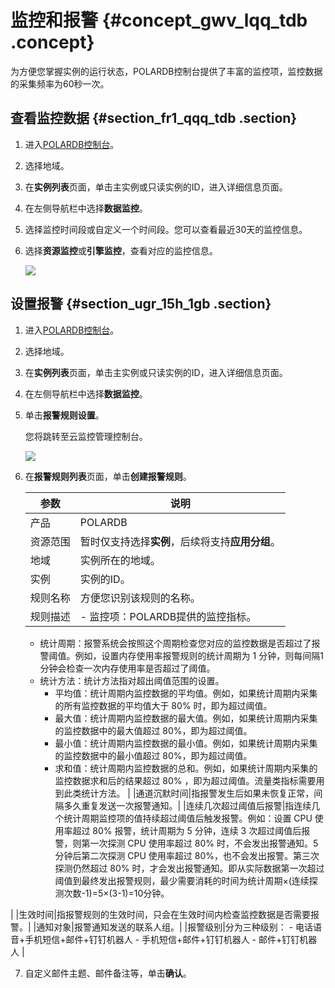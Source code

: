 # 监控和报警 {#concept_gwv_lqq_tdb .concept}

为方便您掌握实例的运行状态，POLARDB控制台提供了丰富的监控项，监控数据的采集频率为60秒一次。

## 查看监控数据 {#section_fr1_qqq_tdb .section}

1.  进入[POLARDB控制台](https://polardb.console.aliyun.com/)。
2.  选择地域。
3.  在**实例列表**页面，单击主实例或只读实例的ID，进入详细信息页面。
4.  在左侧导航栏中选择**数据监控**。
5.  选择监控时间段或自定义一个时间段。您可以查看最近30天的监控信息。
6.  选择**资源监控**或**引擎监控**，查看对应的监控信息。

    ![](http://static-aliyun-doc.oss-cn-hangzhou.aliyuncs.com/assets/img/3031/15440687422103_zh-CN.png)


## 设置报警 {#section_ugr_15h_1gb .section}

1.  进入[POLARDB控制台](https://polardb.console.aliyun.com/)。
2.  选择地域。
3.  在**实例列表**页面，单击主实例或只读实例的ID，进入详细信息页面。
4.  在左侧导航栏中选择**数据监控**。
5.  单击**报警规则设置**。

    您将跳转至云监控管理控制台。

    ![](http://static-aliyun-doc.oss-cn-hangzhou.aliyuncs.com/assets/img/3031/154406874333775_zh-CN.png)

6.  在**报警规则列表**页面，单击**创建报警规则**。

    |参数|说明|
    |--|--|
    |产品|POLARDB|
    |资源范围|暂时仅支持选择**实例**，后续将支持**应用分组**。|
    |地域|实例所在的地域。|
    |实例|实例的ID。|
    |规则名称|方便您识别该规则的名称。|
    |规则描述|     -   监控项：POLARDB提供的监控指标。
    -   统计周期：报警系统会按照这个周期检查您对应的监控数据是否超过了报警阈值。例如，设置内存使用率报警规则的统计周期为 1 分钟，则每间隔1分钟会检查一次内存使用率是否超过了阈值。
    -   统计方法：统计方法指对超出阈值范围的设置。
        -   平均值：统计周期内监控数据的平均值。例如，如果统计周期内采集的所有监控数据的平均值大于 80% 时，即为超过阈值。
        -   最大值：统计周期内监控数据的最大值。例如，如果统计周期内采集的监控数据中的最大值超过 80%，即为超过阈值。
        -   最小值：统计周期内监控数据的最小值。例如，如果统计周期内采集的监控数据中的最小值超过 80%，即为超过阈值。
        -   求和值：统计周期内监控数据的总和。例如，如果统计周期内采集的监控数据求和后的结果超过 80% ，即为超过阈值。流量类指标需要用到此类统计方法。
 |
    |通道沉默时间|指报警发生后如果未恢复正常，间隔多久重复发送一次报警通知。|
    |连续几次超过阈值后报警|指连续几个统计周期监控项的值持续超过阈值后触发报警。例如：设置 CPU 使用率超过 80% 报警，统计周期为 5 分钟，连续 3 次超过阈值后报警，则第一次探测 CPU 使用率超过 80% 时，不会发出报警通知。5 分钟后第二次探测 CPU 使用率超过 80%，也不会发出报警。第三次探测仍然超过 80% 时，才会发出报警通知。即从实际数据第一次超过阈值到最终发出报警规则，最少需要消耗的时间为统计周期×\(连续探测次数-1\)=5×\(3-1\)=10分钟。

|
    |生效时间|指报警规则的生效时间，只会在生效时间内检查监控数据是否需要报警。|
    |通知对象|报警通知发送的联系人组。|
    |报警级别|分为三种级别：    -   电话语音+手机短信+邮件+钉钉机器人
    -   手机短信+邮件+钉钉机器人
    -   邮件+钉钉机器人
|

7.  自定义邮件主题、邮件备注等，单击**确认**。


